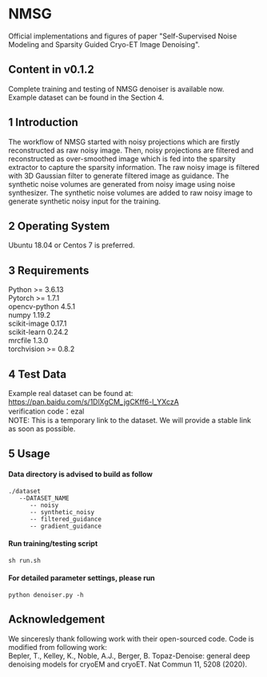 # NMSG
Official implementations and figures of paper "Self-Supervised Noise Modeling and Sparsity Guided Cryo-ET Image Denoising".
<br>
## Content in v0.1.2
Complete training and testing of NMSG denoiser is available now. <br>
Example dataset can be found in the Section 4. 
## 1 Introduction
The workflow of NMSG started with noisy projections which are firstly reconstructed as raw noisy image. Then, noisy projections are filtered and reconstructed as over-smoothed image which is fed into the sparsity extractor to capture the sparsity information. The raw noisy image is filtered with 3D Gaussian filter to generate filtered image as guidance. The synthetic noise volumes are generated from noisy image using noise synthesizer. The synthetic noise volumes are added to raw noisy image to generate synthetic noisy input for the training.
## 2 Operating System
Ubuntu 18.04 or Centos 7 is preferred.
## 3 Requirements
Python >= 3.6.13 <br>
Pytorch >= 1.7.1 <br>
opencv-python 4.5.1 <br>
numpy 1.19.2 <br>
scikit-image 0.17.1 <br>
scikit-learn 0.24.2 <br>
mrcfile 1.3.0 <br>
torchvision >= 0.8.2 <br>
## 4 Test Data
Example real dataset can be found at: <br>
https://pan.baidu.com/s/1DlXgCM_jgCKff6-l_YXczA  <br>
verification code：ezal <br>
NOTE: This is a temporary link to the dataset. We will provide a stable link as soon as possible. 
## 5 Usage
#### Data directory is advised to build as follow
```
./dataset
   --DATASET_NAME
      -- noisy
      -- synthetic_noisy
      -- filtered_guidance
      -- gradient_guidance
```
#### Run training/testing script
    sh run.sh
#### For detailed parameter settings, please run
    python denoiser.py -h
## Acknowledgement
We sinceresly thank following work with their open-sourced code. Code is modified from following work: <br>
Bepler, T., Kelley, K., Noble, A.J., Berger, B. Topaz-Denoise: general deep denoising models for cryoEM and cryoET. Nat Commun 11, 5208 (2020).
